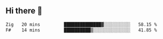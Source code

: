 ## Hi there 👋

 <!--START_SECTION:waka-->

```txt
Zig   20 mins         ██████████████▓░░░░░░░░░░   58.15 %
F#    14 mins         ██████████▒░░░░░░░░░░░░░░   41.85 %
```

<!--END_SECTION:waka-->

<!--
**ValentinRapp/ValentinRapp** is a ✨ _special_ ✨ repository because its `README.md` (this file) appears on your GitHub profile.

Here are some ideas to get you started:

- 🔭 I’m currently working on ...
- 🌱 I’m currently learning ...
- 👯 I’m looking to collaborate on ...
- 🤔 I’m looking for help with ...
- 💬 Ask me about ...
- 📫 How to reach me: ...
- 😄 Pronouns: ...
- ⚡ Fun fact: ...
-->
